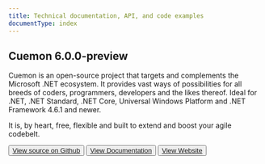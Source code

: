 ```yaml
---
title: Technical documentation, API, and code examples
documentType: index
---
```

<div class="hero">
</div>
<div class="container">
    <div class="row">
        <div class="col-md-12 text-center">
            <section>
                <h2>Cuemon <span class="badge badge-secondary">6.0.0-preview</span></h2>
                <p class="lead">Cuemon is an open-source project that targets and complements the Microsoft .NET ecosystem. It provides vast ways of possibilities for all breeds of coders, programmers, developers and the likes thereof. Ideal for .NET, .NET Standard, .NET Core, Universal Windows Platform and .NET Framework 4.6.1 and newer.</p>
                <p class="lead">It is, by heart, free, flexible and built to extend and boost your agile codebelt.</p>
            </section>
            <div>
                <button type="button" class="btn btn-primary">
                    <a href="https://github.com/gimlichael/Cuemon/">View source on Github</a>
                    <i class="fab fa-github"></i>
                </button>
                <button type="button" class="btn btn-info">
                    <a href="/api/dotnet">View Documentation</a>
                    <i class="fas fa-book"></i>
                </button>
                <button type="button" class="btn btn-success">
                    <a href="http://www.cuemon.net/">View Website</a>
                    <i class="fas fa-link"></i>
                </button>
            </div>
        </div>
    </div>
</div>